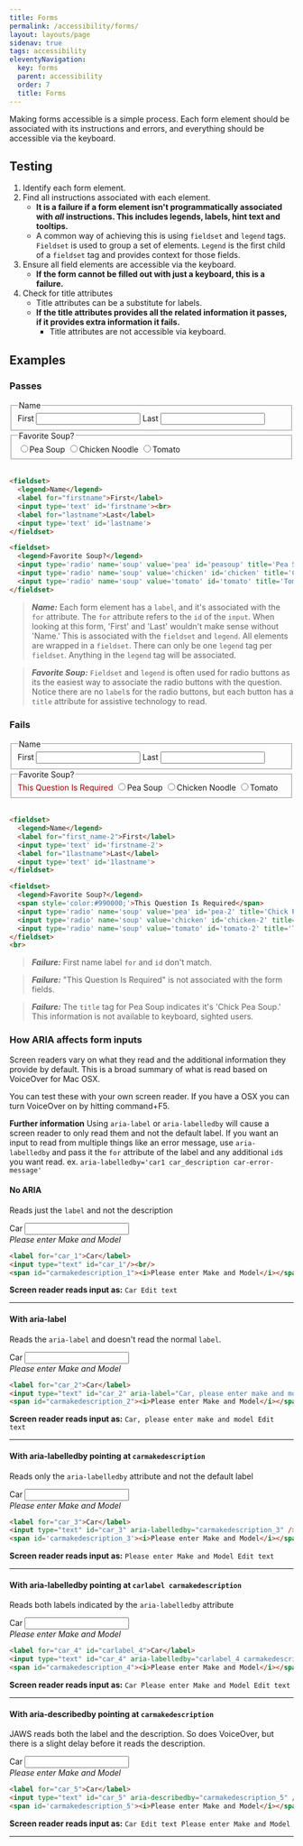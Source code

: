 ```yaml
---
title: Forms
permalink: /accessibility/forms/
layout: layouts/page
sidenav: true
tags: accessibility
eleventyNavigation: 
  key: forms
  parent: accessibility
  order: 7
  title: Forms
---
```

Making forms accessible is a simple process. Each form element should be associated with its instructions and errors, and everything should be accessible via the keyboard.

## Testing

1. Identify each form element.
2. Find all instructions associated with each element.
    * __It is a failure if a form element isn't programmatically associated with _all_ instructions. This includes legends, labels, hint text and tooltips.__
    * A common way of achieving this is using `fieldset` and `legend` tags. `Fieldset` is used to group a set of elements. `Legend` is the first child of a `fieldset` tag and provides context for those fields. 
3. Ensure all field elements are accessible via the keyboard.
    * __If the form cannot be filled out with just a keyboard, this is a failure.__
4. Check for title attributes
    * Title attributes can be a substitute for labels.
    * __If the title attributes provides all the related information it passes, if it provides extra information it fails.__
        * Title attributes are not accessible via keyboard.

## Examples
### Passes

<fieldset>
  <legend>Name</legend>
  <label for="firstname">First</label>
  <input type='text' id='firstname'>
  <label for="lastname">Last</label>
  <input type='text' id='lastname'>
</fieldset>

<fieldset>
  <legend>Favorite Soup?</legend>
  <input type='radio' name='soup' value='pea' id='peasoup' title='Pea Soup'><label for="peasoup">Pea Soup</label>
  <input type='radio' name='soup' value='chicken' id='chicken' title='Chicken Noodle'><label for="chicken">Chicken Noodle</label>
  <input type='radio' name='soup' value='tomato' id='tomato' title='Tomato'><label for="tomato">Tomato</label>
</fieldset>
<br>

```html
<fieldset>
  <legend>Name</legend>
  <label for="firstname">First</label>
  <input type='text' id='firstname'><br>
  <label for="lastname">Last</label>
  <input type='text' id='lastname'>
</fieldset>

<fieldset>
  <legend>Favorite Soup?</legend>
  <input type='radio' name='soup' value='pea' id='peasoup' title='Pea Soup'><label for="peasoup">Pea Soup</label>
  <input type='radio' name='soup' value='chicken' id='chicken' title='Chicken Noodle'><label for="chicken">Chicken Noodle</label>
  <input type='radio' name='soup' value='tomato' id='tomato' title='Tomato'><label for="tomato">Tomato</label>
</fieldset>
```
> ___Name:___ Each form element has a ```label```, and it's associated with the ```for``` attribute. The ```for``` attribute refers to the ```id``` of the ```input```. When looking at this form, 'First' and 'Last' wouldn't make sense without 'Name.' This is associated with the ```fieldset``` and ```legend```. All elements are wrapped in a ```fieldset```. There can only be one ```legend``` tag per ```fieldset```. Anything in the ```legend``` tag will be associated.

> ___Favorite Soup:___ ```Fieldset``` and ```legend``` is often used for radio buttons as its the easiest way to associate the radio buttons with the question. Notice there are no ```label```s for the radio buttons, but each button has a ```title``` attribute for assistive technology to read.

### Fails

<fieldset class="exampleFailure" data-pa11y-ignore>
  <legend>Name</legend>
  <label for="first_name-2">First</label>
  <input type='text' id='firstname-2'>
  <label for="1lastname">Last</label>
  <input type='text' id='1lastname'>
</fieldset>

<fieldset class="exampleFailure">
  <legend>Favorite Soup?</legend>
  <span style='color:#990000;'>This Question Is Required</span>
  <input type='radio' name='soup' value='pea' id='pea-2' title='Chick Pea Soup'><label for="pea-2">Pea Soup</label>
  <input type='radio' name='soup' value='chicken' id='chicken-2' title='Chicken Noodle'><label for="chicken-2">Chicken Noodle</label>
  <input type='radio' name='soup' value='tomato' id='tomato-2' title='Tomato'><label for="tomato-2">Tomato</label>
</fieldset>
<br>

```html
<fieldset>
  <legend>Name</legend>
  <label for="first_name-2">First</label>
  <input type='text' id='firstname-2'>
  <label for="1lastname">Last</label>
  <input type='text' id='1lastname'>
</fieldset>

<fieldset>
  <legend>Favorite Soup?</legend>
  <span style='color:#990000;'>This Question Is Required</span>
  <input type='radio' name='soup' value='pea' id='pea-2' title='Chick Pea Soup'><label for="pea-2">Pea Soup</label>
  <input type='radio' name='soup' value='chicken' id='chicken-2' title='Chicken Noodle'><label for="chicken-2">Chicken Noodle</label>
  <input type='radio' name='soup' value='tomato' id='tomato-2' title='Tomato'><label for="tomato-2">Tomato</label>
</fieldset>
<br>
```

> ___Failure:___ First name label ```for``` and ```id``` don't match.

> ___Failure:___ "This Question Is Required" is not associated with the form fields.

> ___Failure:___ The ```title``` tag for Pea Soup indicates it's 'Chick Pea Soup.' This information is not available to keyboard, sighted users.


### How ARIA affects form inputs

Screen readers vary on what they read and the additional information they provide by default. This is a broad summary of what is read based on VoiceOver for Mac OSX.

You can test these with your own screen reader. If you have a OSX you can turn VoiceOver on by hitting command+F5.

**Further information** Using `aria-label` or `aria-labelledby` will cause a screen reader to only read them and not the default label. If you want an input to read from multiple things like an error message, use `aria-labelledby` and pass it the `for` attribute of the label and any additional `id`s you want read. ex. `aria-labelledby='car1 car_description car-error-message'`

#### No ARIA

Reads just the `label` and not the description

<label for="car_1">Car</label>
<input type="text" id="car_1"/><br/>
<span id='carmakedescription'><i>Please enter Make and Model</i></span>

```html
<label for="car_1">Car</label>
<input type="text" id="car_1"/><br/>
<span id="carmakedescription_1"><i>Please enter Make and Model</i></span>
```

**Screen reader reads input as:** `Car Edit text`
<hr>

#### With aria-label

Reads the `aria-label` and doesn't read the normal `label`.

<label for="car_2">Car</label>
<input type="text" id="car_2" aria-label="Car, please enter make and model" /><br/>
<span id='carmakedescription_2'><i>Please enter Make and Model</i></span>

```html
<label for="car_2">Car</label>
<input type="text" id="car_2" aria-label="Car, please enter make and model" /><br/>
<span id="carmakedescription_2"><i>Please enter Make and Model</i></span>
```

**Screen reader reads input as:** `Car, please enter make and model Edit text`
<hr>

#### With aria-labelledby pointing at `carmakedescription`

Reads only the `aria-labelledby` attribute and not the default label

<label for="car_3">Car</label>
<input type="text" id="car_3" aria-labelledby="carmakedescription_3" /><br/>
<span id='carmakedescription_3'><i>Please enter Make and Model</i></span>

```html
<label for="car_3">Car</label>
<input type="text" id="car_3" aria-labelledby="carmakedescription_3" /><br/>
<span id='carmakedescription_3'><i>Please enter Make and Model</i></span>
```

**Screen reader reads input as:** `Please enter Make and Model Edit text`
<hr>

#### With aria-labelledby pointing at `carlabel carmakedescription`

Reads both labels indicated by the `aria-labelledby` attribute

<label for="car_4" id="carlabel_4">Car</label>
<input type="text" id="car_4" aria-labelledby="carlabel_4 carmakedescription_4" /><br/>
<span id="carmakedescription_4"><i>Please enter Make and Model</i></span>

```html
<label for="car_4" id="carlabel_4">Car</label>
<input type="text" id="car_4" aria-labelledby="carlabel_4 carmakedescription_4" /><br/>
<span id="carmakedescription_4"><i>Please enter Make and Model</i></span>
```

**Screen reader reads input as:** `Car Please enter Make and Model Edit text`
<hr>

#### With aria-describedby pointing at `carmakedescription`

JAWS reads both the label and the description. So does VoiceOver, but there is a slight delay before it reads the description.

<label for="car_5">Car</label>
<input type="text" id="car_5" aria-describedby="carmakedescription_5" /><br/>
<span id='carmakedescription_5'><i>Please enter Make and Model</i></span>

```html
<label for="car_5">Car</label>
<input type="text" id="car_5" aria-describedby="carmakedescription_5" /><br/>
<span id='carmakedescription_5'><i>Please enter Make and Model</i></span>
```

**Screen reader reads input as:** `Car Edit text Please enter Make and Model`
<hr>

